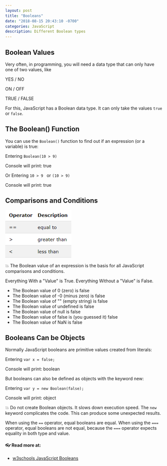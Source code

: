 ```yaml
---
layout: post
title: "Booleans"
date: "2018-08-15 20:43:10 -0700"
categories: JavaScript
description: Different Boolean types
---
```


## Boolean Values

Very often, in programming, you will need a data type that can only have one of two values, like

YES / NO

ON / OFF

TRUE / FALSE

For this, JavaScript has a Boolean data type. It can only take the values `true` or `false`.

## The Boolean() Function

You can use the `Boolean()` function to find out if an expression (or a variable) is true:

Entering `Boolean(10 > 9) `

Console will print: true

Or Entering `10 > 9 ` or `(10 > 9)`

Console will print: true

## Comparisons and Conditions

![Boolean Comparisons](/pic/booleancompare.PNG)

💥 The Boolean value of an expression is the basis for all JavaScript comparisons and conditions.

Everything With a "Value" is True. Everything Without a "Value" is False.

- The Boolean value of 0 (zero) is false
- The Boolean value of -0 (minus zero) is false
- The Boolean value of "" (empty string) is false
- The Boolean value of undefined is false
- The Boolean value of null is false
- The Boolean value of false is (you guessed it) false
- The Boolean value of NaN is false

## Booleans Can be Objects

Normally JavaScript booleans are primitive values created from literals:

Entering `var x = false;`

Console will print: boolean

But booleans can also be defined as objects with the keyword new:

Entering `var y = new Boolean(false);`

Console will print: object

💥 Do not create Boolean objects. It slows down execution speed. The `new` keyword complicates the code. This can produce some unexpected results.

When using the `==` operator, equal booleans are equal. When using the `===` operator, equal booleans are not equal, because the `===` operator expects equality in both type and value.

#### 👓 Read more at:

- [w3schools JavaScript Booleans](https://www.w3schools.com/js/js_booleans.asp)
